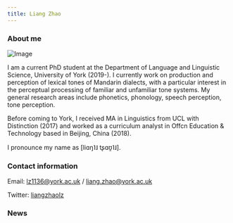```yaml
---
title: Liang Zhao
---
```


### About me

![Image]()

I am a current PhD student at the Department of Language and Linguistic Science, University of York (2019-). I currently work on production and perception of lexical tones of Mandarin dialects, with a particular interest in the perceptual processing of familiar and unfamiliar tone systems.  My general research areas include phonetics, phonology, speech perception, tone perception.  

Before coming to York, I received MA in Linguistics from UCL with Distinction (2017) and worked as a curriculum analyst in Offcn Education & Technology based in Beijing, China (2018).

I pronounce my name as  [liɑŋ˥˩  tʂɑʊ̯˥˩].

### Contact information

Email: lz1136@york.ac.uk / liang.zhao@york.ac.uk

Twitter: [liangzhaolz](https://twitter.com/liangzhaolz)

### News


